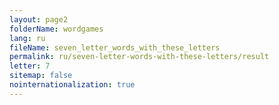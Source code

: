 ```yaml
---
layout: page2
folderName: wordgames
lang: ru
fileName: seven_letter_words_with_these_letters
permalink: ru/seven-letter-words-with-these-letters/result
letter: 7
sitemap: false
nointernationalization: true   
---
```

